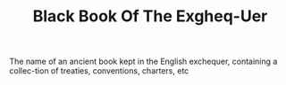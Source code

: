 ---
title: Black Book Of The Exgheq-Uer
letter: B
permalink: "/definitions/black-book-of-the-exgheq-uer.html"
body: The name of an ancient book kept in the English exchequer, containing a collec-tion
  of treaties, conventions, charters, etc
published_at: '2018-07-07'
layout: post
---